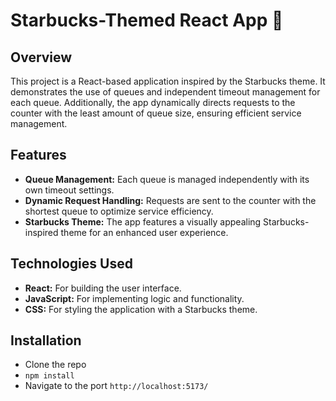 # Starbucks-Themed React App 🍵

## Overview

This project is a React-based application inspired by the Starbucks theme. It demonstrates the use of queues and independent timeout management for each queue. Additionally, the app dynamically directs requests to the counter with the least amount of queue size, ensuring efficient service management.

## Features

- **Queue Management:** Each queue is managed independently with its own timeout settings.
- **Dynamic Request Handling:** Requests are sent to the counter with the shortest queue to optimize service efficiency.
- **Starbucks Theme:** The app features a visually appealing Starbucks-inspired theme for an enhanced user experience.

## Technologies Used

- **React:** For building the user interface.
- **JavaScript:** For implementing logic and functionality.
- **CSS:** For styling the application with a Starbucks theme.

## Installation
- Clone the repo
- `npm install`
- Navigate to the port `http://localhost:5173/`